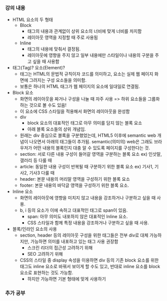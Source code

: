 ### 강의 내용

- HTML 요소의 두 형태
  - Block
    - 태그의 내용과 관계없이 상위 요소의 너비에 맞게 너비를 차지함
    - 레이아웃 영역을 지정할 때 주로 사용됨
  - Inline
    - 태그의 내용에 맞춰서 결정됨.
    - 레이아웃에 영향을 주지 않고 일부 내용에만 스타일이나 내용의 구분을 주고 싶을 때 사용함
- 태그(Tag)? 요소(Element)?
  - 태그는 HTML의 문법적 규칙이자 코드를 의미하고, 요소는 실제 웹 페이지 화면에 그려지는 구성 요소들을 의미함.
  - 보통은 하나의 HTML 태그가 웹 페이지의 요소에 일대일로 연결됨.
- Block 요소
  - 화면의 레이아웃을 짜거나 구성을 나눌 때 자주 사용 => 하위 요소들을 그룹화 하는 것으로 볼 수도 있음!
  - 이 요소에 CSS 스타일을 적용해서 화면의 레이아웃을 완성함
  - div
    - block 요소의 대표적인 태그로 아무 의미를 담지 않는 블록 요소
    - 아래 블록 요소들의 상위 개념임.
  - 원래는 div 중심으로 블록을 구분했었는데, HTML5 이후에 semantic web 개념이 나오면서 아래의 태그들이 추가됨. semantic(의미의) web은 그래도 브라우저가 어떤 내용의 블록인지 대충 알 수 있도록 페이지를 구성한다는 것.
  - section: 서로 다른 내용 구성이 들어갈 영역을 구분하는 블록 요소 ex) 인삿말, 갤러리 등 다룰 때
  - article: 동일한 내용 구성이 반복될 때 구분하기 위한 블록 요소 ex) 기사1, 기사2, 기사3 다룰 때
  - header: 본문 내용의 머리말 영역을 구성하기 위한 블록 요소
  - footer: 본문 내용의 바닥글 영역을 구성하기 위한 블록 요소.
- Inline 요소
  - 화면의 레이아웃에 영향을 미치지 않고 내용을 강조하거나 구분하고 싶을 때 사용.
  - b, i 등의 요소가 이에 속하고 대표적인 태그로 span이 있음.
    - span: 아무 의미도 내포하지 않은 대표적인 Inline 요소.
    - CSS 스타일과 함께 특정 내용을 강조하거나 구분하고 싶을 때 사용.
- 블록/인라인 요소의 사용
  - section, header 등의 레이아웃 구성을 위한 태그들은 전부 div로 대체 가능하지만, 가능하면 의미를 내포하고 있는 태그 사용 권장함
    - 스크린 리더의 접근성 고려하기 위해
    - SEO 고려하기 위해
  - CSS의 스타일 중 display 속성을 이용하면 div 등의 기존 block 요소를 위한 태그도 inline 요소로 바꿔서 보이게 할 수도 있고, 반대로 inline 요소를 block 요소로 표현하는 것도 가능함.
    - 하지만 가능하면 기본 형태에 맞게 사용하기

### 추가 공부
